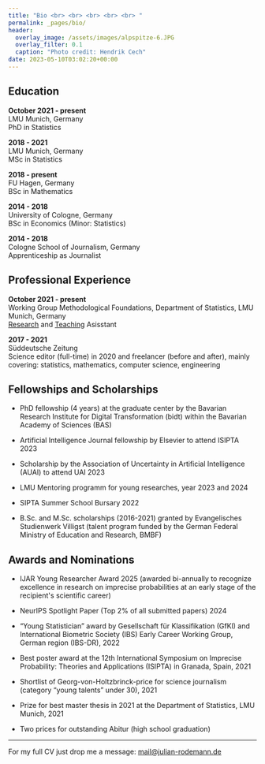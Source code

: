 ```yaml
---
title: "Bio <br> <br> <br> <br> <br> "
permalink: _pages/bio/
header:
  overlay_image: /assets/images/alpspitze-6.JPG
  overlay_filter: 0.1
  caption: "Photo credit: Hendrik Cech"
date: 2023-05-10T03:02:20+00:00
---
```




## Education


__October 2021 - present__<br/>
LMU Munich, Germany<br/>
PhD in Statistics

__2018 - 2021__<br/>
LMU Munich, Germany<br/>
MSc in Statistics

__2018 - present__<br/>
FU Hagen, Germany<br/>
BSc in Mathematics 

__2014 - 2018__<br/>
University of Cologne, Germany<br/>
BSc in Economics (Minor: Statistics)

__2014 - 2018__<br/>
Cologne School of Journalism, Germany<br/>
Apprenticeship as Journalist


## Professional Experience

__October 2021 - present__<br/>
Working Group Methodological Foundations, Department of Statistics, LMU Munich, Germany<br/>
[Research](https://rodemann.github.io/_pages/research/) and [Teaching](https://rodemann.github.io/_pages/teaching/) Asisstant


__2017 - 2021__<br/>
Süddeutsche Zeitung <br/>
Science editor (full-time) in 2020 and freelancer (before and after), mainly covering: statistics, mathematics, computer science, engineering




## Fellowships and Scholarships

* PhD fellowship (4 years) at the graduate center by the Bavarian Research Institute for Digital Transformation (bidt) within the Bavarian Academy of Sciences (BAS) 

* Artificial Intelligence Journal fellowship by Elsevier to attend ISIPTA 2023

* Scholarship by the Association of Uncertainty in Artificial Intelligence (AUAI) to attend UAI 2023

* LMU Mentoring programm for young researches, year 2023 and 2024

* SIPTA Summer School Bursary 2022

* B.Sc. and M.Sc. scholarships (2016-2021) granted by Evangelisches Studienwerk Villigst (talent program funded by the German Federal Ministry of Education and Research, BMBF) 



## Awards and Nominations

* IJAR Young Researcher Award 2025 (awarded bi-annually to recognize excellence in research on imprecise probabilities at an early stage of the recipient's scientific career)

* NeurIPS Spotlight Paper (Top 2% of all submitted papers) 2024

* “Young Statistician” award by Gesellschaft für Klassifikation (GfKl) and International Biometric Society (IBS) Early Career Working Group, German region (IBS-DR), 2022

* Best poster award at the 12th International Symposium on Imprecise Probability: Theories and Applications (ISIPTA) in Granada, Spain, 2021  

* Shortlist of Georg-von-Holtzbrinck-price for science journalism (category “young talents” under 30), 2021

* Prize for best master thesis in 2021 at the Department of Statistics, LMU Munich, 2021 

* Two prices for outstanding Abitur (high school graduation) 





----------------
For my full CV just drop me a message: mail@julian-rodemann.de








